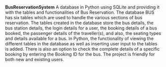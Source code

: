 **BusReservationSystem**
A database in Python using SQLite and providing it with the tables and functionalities of Bus Reservation.
The database BUS has six tables which are used to handle the various sections of bus reservation. The tables created in the database store the bus details, the bus station details, the login details for a user, the booking details of a bus booked, the passenger details of the traveller(s), and also, the seating types and details available for a bus.
In Python, the functionality of viewing the different tables in the database as well as inserting user input to the tables is added. There is also an option to check the complete details of a specific booking by entering the Booking ID for the bus. The project is friendly for both new and existing users.

